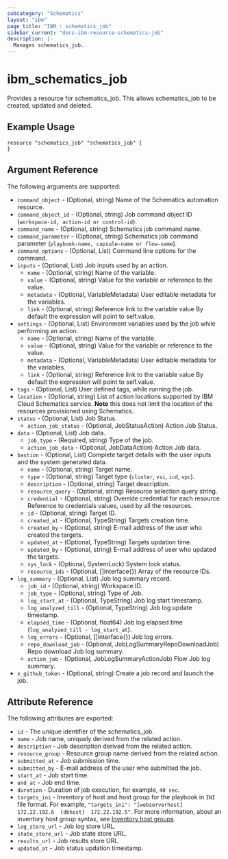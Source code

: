 ```yaml
---
subcategory: "Schematics"
layout: "ibm"
page_title: "IBM : schematics_job"
sidebar_current: "docs-ibm-resource-schematics-job"
description: |-
  Manages schematics_job.
---
```


# ibm\_schematics_job

Provides a resource for schematics_job. This allows schematics_job to be created, updated and deleted.

## Example Usage

```hcl
resource "schematics_job" "schematics_job" {
}
```

## Argument Reference

The following arguments are supported:

* `command_object` - (Optional, string) Name of the Schematics automation resource.
* `command_object_id` - (Optional, string) Job command object ID (`workspace-id, action-id or control-id`).
* `command_name` - (Optional, string) Schematics job command name.
* `command_parameter` - (Optional, string) Schematics job command parameter (`playbook-name, capsule-name or flow-name`).
* `command_options` - (Optional, List) Command line options for the command.
* `inputs` - (Optional, List) Job inputs used by an action.
  * `name` - (Optional, string) Name of the variable.
  * `value` - (Optional, string) Value for the variable or reference to the value.
  * `metadata` - (Optional, VariableMetadata) User editable metadata for the variables.
  * `link` - (Optional, string) Reference link to the variable value By default the expression will point to self.value.
* `settings` - (Optional, List) Environment variables used by the job while performing an action.
  * `name` - (Optional, string) Name of the variable.
  * `value` - (Optional, string) Value for the variable or reference to the value.
  * `metadata` - (Optional, VariableMetadata) User editable metadata for the variables.
  * `link` - (Optional, string) Reference link to the variable value By default the expression will point to self.value.
* `tags` - (Optional, List) User defined tags, while running the job.
* `location` - (Optional, string) List of action locations supported by IBM Cloud Schematics service.  **Note** this does not limit the location of the resources provisioned using Schematics.
* `status` - (Optional, List) Job Status.
  * `action_job_status` - (Optional, JobStatusAction) Action Job Status.
* `data` - (Optional, List) Job data.
  * `job_type` - (Required, string) Type of the job.
  * `action_job_data` - (Optional, JobDataAction) Action Job data.
* `bastion` - (Optional, List) Complete target details with the user inputs and the system generated data.
  * `name` - (Optional, string) Target name.
  * `type` - (Optional, string) Target type (`cluster`, `vsi`, `icd`, `vpc`).
  * `description` - (Optional, string) Target description.
  * `resource_query` - (Optional, string) Resource selection query string.
  * `credential` - (Optional, string) Override credential for each resource.  Reference to credentials values, used by all the resources.
  * `id` - (Optional, string) Target ID.
  * `created_at` - (Optional, TypeString) Targets creation time.
  * `created_by` - (Optional, string) E-mail address of the user who created the targets.
  * `updated_at` - (Optional, TypeString) Targets updation time.
  * `updated_by` - (Optional, string) E-mail address of user who updated the targets.
  * `sys_lock` - (Optional, SystemLock) System lock status.
  * `resource_ids` - (Optional, []interface{}) Array of the resource IDs.
* `log_summary` - (Optional, List) Job log summary record.
  * `job_id` - (Optional, string) Workspace ID.
  * `job_type` - (Optional, string) Type of Job.
  * `log_start_at` - (Optional, TypeString) Job log start timestamp.
  * `log_analyzed_till` - (Optional, TypeString) Job log update timestamp.
  * `elapsed_time` - (Optional, float64) Job log elapsed time (`log_analyzed_till - log_start_at`).
  * `log_errors` - (Optional, []interface{}) Job log errors.
  * `repo_download_job` - (Optional, JobLogSummaryRepoDownloadJob) Repo download Job log summary.
  * `action_job` - (Optional, JobLogSummaryActionJob) Flow Job log summary.
* `x_github_token` - (Optional, string) Create a job record and launch the job.

## Attribute Reference

The following attributes are exported:

* `id` - The unique identifier of the schematics_job.
* `name` - Job name, uniquely derived from the related action.
* `description` - Job description derived from the related action.
* `resource_group` - Resource group name derived from the related action.
* `submitted_at` - Job submission time.
* `submitted_by` - E-mail address of the user who submitted the job.
* `start_at` - Job start time.
* `end_at` - Job end time.
* `duration` - Duration of job execution, for example, `40 sec`.
* `targets_ini` - Inventory of host and host group for the playbook in `INI` file format. For example, `"targets_ini": "[webserverhost]  172.22.192.6  [dbhost]  172.22.192.5"`. For more information, about an inventory host group syntax, see [Inventory host groups](/docs/schematics?topic=schematics-schematics-cli-reference#schematics-inventory-host-grps).
* `log_store_url` - Job log store URL.
* `state_store_url` - Job state store URL.
* `results_url` - Job results store URL.
* `updated_at` - Job status updation timestamp.
